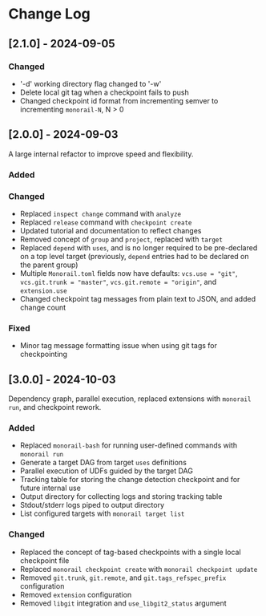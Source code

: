 # Change Log

## [2.1.0] - 2024-09-05

### Changed

- '-d' working directory flag changed to '-w'
- Delete local git tag when a checkpoint fails to push
- Changed checkpoint id format from incrementing semver to incrementing `monorail-N`, N > 0
 
## [2.0.0] - 2024-09-03
  
A large internal refactor to improve speed and flexibility.
 
### Added
 
### Changed
  
- Replaced `inspect change` command with `analyze`
- Replaced `release` command with `checkpoint create`
- Updated tutorial and documentation to reflect changes
- Removed concept of `group` and `project`, replaced with `target`
- Replaced `depend` with `uses`, and is no longer required to be pre-declared on a top level target (previously, `depend` entries had to be declared on the parent group)
- Multiple `Monorail.toml` fields now have defaults: `vcs.use = "git"`, `vcs.git.trunk = "master"`, `vcs.git.remote = "origin"`, and `extension.use`
- Changed checkpoint tag messages from plain text to JSON, and added change count

### Fixed
- Minor tag message formatting issue when using git tags for checkpointing


## [3.0.0] - 2024-10-03
  
Dependency graph, parallel execution, replaced extensions with `monorail run`, and checkpoint rework.

### Added

- Replaced `monorail-bash` for running user-defined commands with `monorail run`
- Generate a target DAG from target `uses` definitions
- Parallel execution of UDFs guided by the target DAG
- Tracking table for storing the change detection checkpoint and for future internal use
- Output directory for collecting logs and storing tracking table
- Stdout/stderr logs piped to output directory
- List configured targets with `monorail target list`

### Changed

- Replaced the concept of tag-based checkpoints with a single local checkpoint file
- Replaced `monorail checkpoint create` with `monorail checkpoint update`
- Removed `git.trunk`, `git.remote`, and `git.tags_refspec_prefix` configuration
- Removed `extension` configuration
- Removed `libgit` integration and `use_libgit2_status` argument